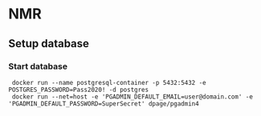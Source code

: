# NMR

## Setup database

### Start database

```
 docker run --name postgresql-container -p 5432:5432 -e POSTGRES_PASSWORD=Pass2020! -d postgres
 docker run --net=host -e 'PGADMIN_DEFAULT_EMAIL=user@domain.com' -e 'PGADMIN_DEFAULT_PASSWORD=SuperSecret' dpage/pgadmin4
```
